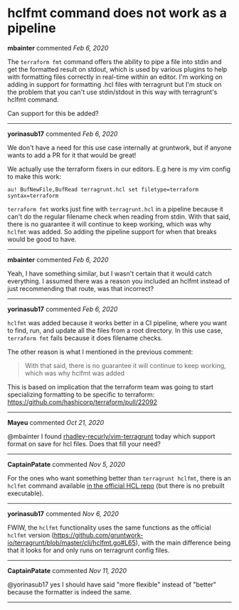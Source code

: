 # hclfmt command does not work as a pipeline

**mbainter** commented *Feb 6, 2020*

The `terraform fmt` command offers the ability to pipe a file into stdin and get the formatted result on stdout, which is used by various plugins to help with formatting files correctly in real-time within an editor. I'm working on adding in support for formatting .hcl files with terragrunt but I'm stuck on the problem that you can't use stdin/stdout in this way with terragrunt's hclfmt command.

Can support for this be added?
<br />
***


**yorinasub17** commented *Feb 6, 2020*

We don't have a need for this use case internally at gruntwork, but if anyone wants to add a PR for it that would be great!

We actually use the terraform fixers in our editors. E.g here is my vim config to make this work:

```
au! BufNewFile,BufRead terragrunt.hcl set filetype=terraform syntax=terraform
```

`terraform fmt` works just fine with `terragrunt.hcl` in a pipeline because it can't do the regular filename check when reading from stdin. With that said, there is no guarantee it will continue to keep working, which was why `hclfmt` was added. So adding the pipeline support for when that breaks would be good to have.
***

**mbainter** commented *Feb 6, 2020*

Yeah, I have something similar, but I wasn't certain that it would catch everything.  I assumed there was a reason you included an hclfmt instead of just recommending that route, was that incorrect?
***

**yorinasub17** commented *Feb 6, 2020*

`hclfmt` was added because it works better in a CI pipeline, where you want to find, run, and update all the files from a root directory. In this use case, `terraform fmt` fails because it does filename checks.

The other reason is what I mentioned in the previous comment:

> With that said, there is no guarantee it will continue to keep working, which was why hclfmt was added

This is based on implication that the terraform team was going to start specializing formatting to be specific to terraform: https://github.com/hashicorp/terraform/pull/22092
***

**Mayeu** commented *Oct 21, 2020*

@mbainter I found [rhadley-recurly/vim-terragrunt](https://github.com/rhadley-recurly/vim-terragrunt) today which support format on save for hcl files. Does that fill your need?
***

**CaptainPatate** commented *Nov 5, 2020*

For the ones who want something better than `terragrunt hclfmt`, there is an `hclfmt` command available [in the official HCL repo](https://github.com/hashicorp/hcl/blob/v2.7.0/cmd/hclfmt/main.go) (but there is no prebuilt executable).
***

**yorinasub17** commented *Nov 6, 2020*

FWIW, the `hclfmt` functionality uses the same functions as the official `hclfmt` version (https://github.com/gruntwork-io/terragrunt/blob/master/cli/hclfmt.go#L65), with the main difference being that it looks for and only runs on terragrunt config files.
***

**CaptainPatate** commented *Nov 11, 2020*

@yorinasub17 yes I should have said "more flexible" instead of "better" because the formatter is indeed the same.
***

